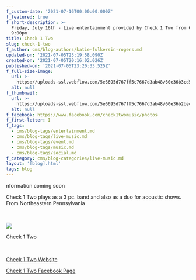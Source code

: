 ```yaml
---
f_custom-date: '2021-07-16T00:00:00.000Z'
f_featured: true
f_short-description: >-
  Friday, July 16th - Live entertainment provided by Check 1 Two from 6:00 to
  9:00pm
title: Check 1 Two
slug: check-1-two
f_author: cms/blog-authors/katie-fulkersin-rogers.md
updated-on: '2021-07-05T23:19:58.090Z'
created-on: '2021-07-05T20:16:02.026Z'
published-on: '2021-07-05T23:20:33.525Z'
f_full-size-image:
  url: >-
    https://uploads-ssl.webflow.com/5e6695d767ff5c7667d3ab48/60e36b3cd59e88c8ab0e6450_2.png
  alt: null
f_thumbnail:
  url: >-
    https://uploads-ssl.webflow.com/5e6695d767ff5c7667d3ab48/60e36b2bec1c17122a909f14_1.png
  alt: null
f_facebook: https://www.facebook.com/check1twomusic/photos
f_first-letter: I
f_tags:
  - cms/blog-tags/entertainment.md
  - cms/blog-tags/live-music.md
  - cms/blog-tags/event.md
  - cms/blog-tags/music.md
  - cms/blog-tags/social.md
f_category: cms/blog-categories/live-music.md
layout: '[blog].html'
tags: blog
---
```


nformation coming soon

Check 1 Two plays as a 3 pc. band and also as a duo for acoustic shows. From Northeastern Pennsylvania

‍

![](https://uploads-ssl.webflow.com/5e6695d767ff5c7667d3ab48/60e36b5e1de48f326194c336_3.png)

Check 1 Two

‍

[Check 1 Two Website](https://check1twomusic.com/home)

[Check 1 Two Facebook Page](https://www.facebook.com/check1twomusic/photos)
